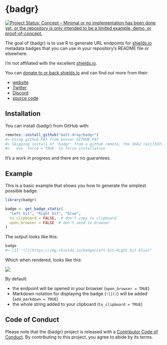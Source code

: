 
<!-- README.md is generated from README.Rmd. Please edit that file -->

# {badgr}

<!-- badges: start -->

[![Project Status: Concept – Minimal or no implementation has been done
yet, or the repository is only intended to be a limited example, demo,
or
proof-of-concept.](https://www.repostatus.org/badges/latest/concept.svg)](https://www.repostatus.org/#concept)
<!-- badges: end -->

The goal of {badgr} is to use R to generate URL endpoints for
[shields.io](https://shields.io/) metadata badges that you can use in
your repository’s README file or elsewhere.

I’m not affiliated with the excellent [shields.io](https://shields.io/).

You can [donate to or back
shields.io](https://opencollective.com/shields) and can find out more
from their:

  - [website](https://shields.io/)
  - [Twitter](https://twitter.com/Shields_io)
  - [Discord](https://discord.com/invite/HjJCwm5)
  - [source code](https://github.com/badges/shields)

## Installation

You can install {badgr} from GitHub with:

``` r
remotes::install_github("matt-dray/badgr")
#> Using github PAT from envvar GITHUB_PAT
#> Skipping install of 'badgr' from a github remote, the SHA1 (ec172d7e) has not changed since last install.
#>   Use `force = TRUE` to force installation
```

It’s a work in progress and there are no guarantees.

## Example

This is a basic example that shows you how to generate the simplest
possible badge.

``` r
library(badgr)

badge <- get_badge_static(
  "Left bit", "Right bit", "blue",
  to_clipboard = FALSE,  # don't copy to clipboard
  open_browser = FALSE  # don't send to browser
)
```

The output looks like this:

``` r
badge
#> [1] "![](https://img.shields.io/badge/Left bit-Right bit-blue)"
```

Which when rendered, looks like this:

![](https://img.shields.io/badge/Left%20bit-Right%20bit-blue)

By default:

  - the endpoint will be opened in your browser (`open_browser = TRUE`)
  - Markdown notation for displaying the badge (`![]()`) will be added
    (`add_markdown = TRUE`)
  - the whole string added to your clipboard (`to_clipboard = TRUE`)

## Code of Conduct

Please note that the {badgr} project is released with a [Contributor
Code of
Conduct](https://contributor-covenant.org/version/2/0/CODE_OF_CONDUCT.html).
By contributing to this project, you agree to abide by its terms.
